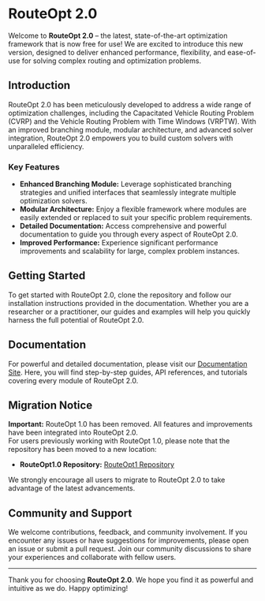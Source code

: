 # RouteOpt 2.0

Welcome to **RouteOpt 2.0** – the latest, state-of-the-art optimization framework that is now free for use! We are excited to introduce this new version, designed to deliver enhanced performance, flexibility, and ease-of-use for solving complex routing and optimization problems.

## Introduction

RouteOpt 2.0 has been meticulously developed to address a wide range of optimization challenges, including the Capacitated Vehicle Routing Problem (CVRP) and the Vehicle Routing Problem with Time Windows (VRPTW). With an improved branching module, modular architecture, and advanced solver integration, RouteOpt 2.0 empowers you to build custom solvers with unparalleled efficiency.

### Key Features

- **Enhanced Branching Module:** Leverage sophisticated branching strategies and unified interfaces that seamlessly integrate multiple optimization solvers.
- **Modular Architecture:** Enjoy a flexible framework where modules are easily extended or replaced to suit your specific problem requirements.
- **Detailed Documentation:** Access comprehensive and powerful documentation to guide you through every aspect of RouteOpt 2.0.
- **Improved Performance:** Experience significant performance improvements and scalability for large, complex problem instances.

## Getting Started

To get started with RouteOpt 2.0, clone the repository and follow our installation instructions provided in the documentation. Whether you are a researcher or a practitioner, our guides and examples will help you quickly harness the full potential of RouteOpt 2.0.

## Documentation

For powerful and detailed documentation, please visit our [Documentation Site](https://your.documentation.link). Here, you will find step-by-step guides, API references, and tutorials covering every module of RouteOpt 2.0.

## Migration Notice

**Important:** RouteOpt 1.0 has been removed. All features and improvements have been integrated into RouteOpt 2.0.  
For users previously working with RouteOpt 1.0, please note that the repository has been moved to a new location:

- **RouteOpt1.0 Repository:** [RouteOpt1 Repository](https://github.com/Zhengzhong-You/RouteOpt1)

We strongly encourage all users to migrate to RouteOpt 2.0 to take advantage of the latest advancements.

## Community and Support

We welcome contributions, feedback, and community involvement. If you encounter any issues or have suggestions for improvements, please open an issue or submit a pull request. Join our community discussions to share your experiences and collaborate with fellow users.

---

Thank you for choosing **RouteOpt 2.0**. We hope you find it as powerful and intuitive as we do. Happy optimizing!
